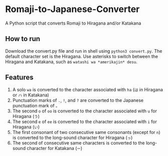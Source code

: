 # Romaji-to-Japanese-Converter
A Python script that converts Romaji to Hiragana and/or Katakana

## How to run

Download the convert.py file and run in shell using `python3 convert.py`. The default character set is the Hiragana. Use asterisks to switch between the Hiragana and Katakana, such as `watashi wa *amerikajin* desu`.

## Features

1. A solo `wa` is converted to the character associated with `ha` (`は` in Hiragana or `ハ` in Katakana)
2. Punctuation marks of `.`, `!`, and `?` are converted to the Japanese punctuation mark of `。`
3. The second `o` of `oo` is converted to the character associated with `u` for Hiragana (`う`)
4. The second `e` of `ee` is converted to the character associated with `i` for Hiragana (`い`)
5. The first consonant of two consecutive same consonants (except for `n`) is converted to the long-sound character for Hiragana (`っ`)
6. The second of consecutive same characters is converted to the long-sound character for Katakana (`ー`)
